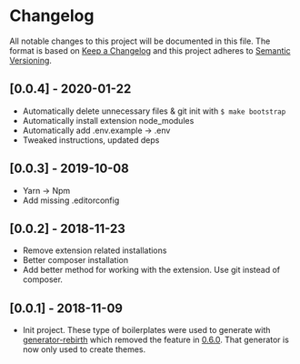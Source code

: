 # Changelog

All notable changes to this project will be documented in this file. The format is based on [Keep a Changelog](http://keepachangelog.com/en/1.0.0/) and this project adheres to [Semantic Versioning](http://semver.org/spec/v2.0.0.html).

## [0.0.4] - 2020-01-22

- Automatically delete unnecessary files & git init with `$ make bootstrap`
- Automatically install extension node_modules
- Automatically add .env.example -> .env
- Tweaked instructions, updated deps

## [0.0.3] - 2019-10-08

- Yarn -> Npm
- Add missing .editorconfig

## [0.0.2] - 2018-11-23

* Remove extension related installations
* Better composer installation
* Add better method for working with the extension. Use git instead of composer.

## [0.0.1] - 2018-11-09

* Init project. These type of boilerplates were used to generate with [generator-rebirth](https://github.com/joonasy/generator-rebirth) which removed the feature in [0.6.0](https://github.com/joonasy/generator-rebirth/blob/master/CHANGELOG.md). That generator is now only used to create themes.
